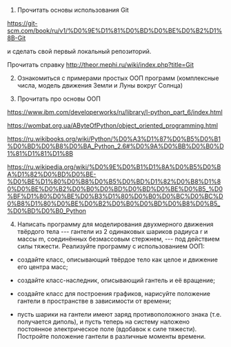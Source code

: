 1. Прочитать основы использования Git 

https://git-scm.com/book/ru/v1/%D0%9E%D1%81%D0%BD%D0%BE%D0%B2%D1%8B-Git 

и сделать свой первый локальный репозиторий.

Прочитать справку http://theor.mephi.ru/wiki/index.php?title=Git


2. Ознакомиться с примерами простых ООП программ (комплексные числа, модель движения Земли и Луны вокруг Солнца)


3. Прочитать про основы ООП

https://www.ibm.com/developerworks/ru/library/l-python_part_6/index.html

https://wombat.org.ua/AByteOfPython/object_oriented_programming.html

https://ru.wikibooks.org/wiki/Python/%D0%A3%D1%87%D0%B5%D0%B1%D0%BD%D0%B8%D0%BA_Python_2.6#%D0%9A%D0%BB%D0%B0%D1%81%D1%81%D1%8B

https://ru.wikipedia.org/wiki/%D0%9E%D0%B1%D1%8A%D0%B5%D0%BA%D1%82%D0%BD%D0%BE-%D0%BE%D1%80%D0%B8%D0%B5%D0%BD%D1%82%D0%B8%D1%80%D0%BE%D0%B2%D0%B0%D0%BD%D0%BD%D0%BE%D0%B5_%D0%BF%D1%80%D0%BE%D0%B3%D1%80%D0%B0%D0%BC%D0%BC%D0%B8%D1%80%D0%BE%D0%B2%D0%B0%D0%BD%D0%B8%D0%B5_%D0%BD%D0%B0_Python


4. Написать программу для моделирования двухмерного движения твёрдого тела --- гантели из 2 одинаковых шариков радиуса r и массы m, соединённых безмассовым стержнем, --- под действием силы тяжести. Реализуйте программу с использованием ООП:

  * создайте класс, описывающий твёрдое тело как целое и движение его центра масс;
  
  * создайте класс-наследник, описывающий гантель и её вращение;
  
  * создайте класс для построения графиков, нарисуйте положение гантели в пространстве в зависимости от времени;
  
  * пусть шарики на гантели имеют заряд противоположного знака (т.е. получается диполь), и пусть теперь на систему наложено постоянное электрическое поле (вдобавок к силе тяжести). Постройте положение гантели в различные моменты времени.
  
